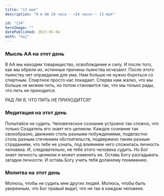 ```yaml
---
title: "13 мая"
description: "Я и АА 24 часа - «24 часа» — 13 мая"

id: "134"
heroImage: ""
datePublished: 2023-05-04
moth: "maj"
---
```


### Мысль АА на этот день

В АА мы находим товарищество, освобождение и силу. И после того, как мы обрели
их, истинные причины пьянства исчезают. После этого пьянству нет оправдания
для ума. Нам больше не нужно бороться со спиртным. Спиртное просто нас
покидает. Сперва нам жалко, что мы больше не можем пить, но потом становится
так, что мы только рады, что пить не приходится.

РАД ЛИ Я, ЧТО ПИТЬ НЕ ПРИХОДИТСЯ?

### Медитация на этот день

Попытайся не судить. Человеческое сознание устроено так сложно, что только
Создатель его знает его целиком. Каждое сознание так своеобразно, движимо
столь разными побуждениями, подвластно столь разным стечением обстоятельств,
подвержено таким разным страданиям, что тебе не узнать, под влиянием чего
сложилась личность человека. И, следовательно, не тебе этого человека судить.
Но Бог знает личность целиком и может изменять ее. Оставь Богу разгадывать
загадки личности. И оставь Богу учить тебя должному пониманию.

### Молитва на этот день

Молюсь, чтобы не судить мне других людей. Молюсь, чтобы быть уверенным, что
Бог правый видит, что не так в каждом человеке.
